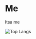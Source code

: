 # Me
Itsa me

![Top Langs](https://github-readme-stats.vercel.app/api/top-langs/?username=reebix&layout=compact&theme=dark)

